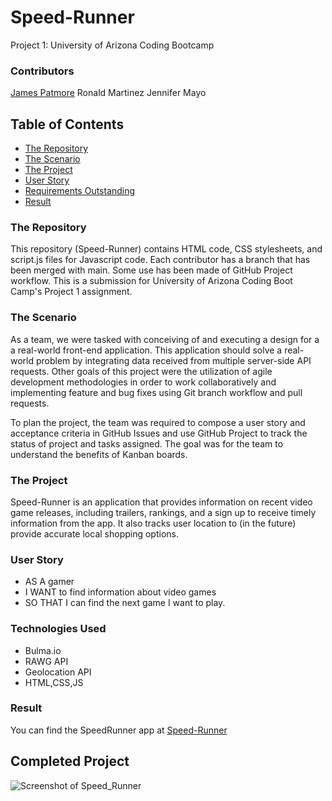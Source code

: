# Speed-Runner
Project 1: University of Arizona Coding Bootcamp

### **Contributors**
[James Patmore](https://github.com/jamestpatmore)
Ronald Martinez
Jennifer Mayo

## **Table of Contents**
* [The Repository](#the-repository)
* [The Scenario](#the-scenario)
* [The Project](#the-project)
* [User Story](#user-story)
* [Requirements Outstanding](#requirements-outstanding)
* [Result](#result)

### **The Repository**
This repository (Speed-Runner) contains HTML code, CSS stylesheets, and script.js files for Javascript code. Each contributor has a branch that has been merged with main. Some use has been made of GitHub Project workflow. This is a submission for University of Arizona Coding Boot Camp's Project 1 assignment.

### **The Scenario**
As a team, we were tasked with conceiving of and executing a design for a a real-world front-end application. This application should solve a real-world problem by integrating data received from multiple server-side API requests. Other goals of this project were the utilization of agile development methodologies in order to work collaboratively and implementing feature and bug fixes using Git branch workflow and pull requests. 

To plan the project, the team was required to compose a user story and acceptance criteria in GitHub Issues and use GitHub Project to track the status of project and tasks assigned. The goal was for the team to understand the benefits of Kanban boards.

### **The Project**
Speed-Runner is an application that provides information on recent video game releases, including trailers, rankings, and a sign up to receive timely information from the app. It also tracks user location to (in the future) provide accurate local shopping options.

### **User Story**
* AS A gamer
* I WANT to find information about video games
* SO THAT I can find the next game I want to play.

### **Technologies Used**
* Bulma.io 
* RAWG API
* Geolocation API
* HTML,CSS,JS


### **Result**


You can find the SpeedRunner app at [Speed-Runner](https://jlmayo.github.io/Speed-Runner/)

## **Completed Project**
![Screenshot of Speed_Runner](https://)
